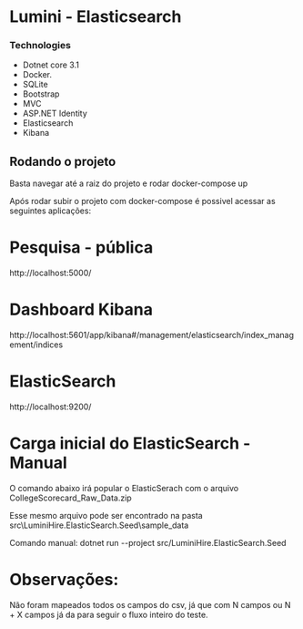 # Lumini - Elasticsearch

### Technologies
* Dotnet core 3.1
* Docker.
* SQLite
* Bootstrap
* MVC
* ASP.NET Identity
* Elasticsearch
* Kibana

## Rodando o projeto
Basta navegar até a raiz do projeto e rodar docker-compose up

Após rodar subir o projeto com docker-compose é possivel acessar as seguintes aplicações:

# Pesquisa - pública

http://localhost:5000/

# Dashboard Kibana

http://localhost:5601/app/kibana#/management/elasticsearch/index_management/indices

# ElasticSearch

http://localhost:9200/


# Carga inicial do ElasticSearch - Manual

O comando abaixo irá popular o ElasticSerach com o arquivo CollegeScorecard_Raw_Data.zip

Esse mesmo arquivo pode ser encontrado na pasta src\LuminiHire.ElasticSearch.Seed\sample_data

Comando manual:
dotnet run --project src/LuminiHire.ElasticSearch.Seed

# Observações:
Não foram mapeados todos os campos do csv, já que com N campos ou N + X campos já da para seguir o fluxo inteiro do teste.
